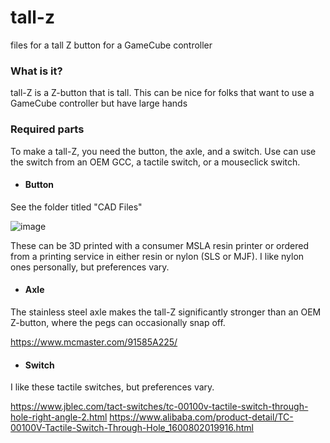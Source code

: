 # tall-z
files for a tall Z button for a GameCube controller

### What is it?

tall-Z is a Z-button that is tall.  This can be nice for folks that want to use a GameCube controller but have large hands

### Required parts

To make a tall-Z, you need the button, the axle, and a switch.  Use can use the switch from an OEM GCC, a tactile switch, or a mouseclick switch.

- #### Button

See the folder titled "CAD Files"

![image](https://github.com/rana-sylvatica/tall-z/assets/95242582/43892ee0-8e30-49eb-91a7-96f37eed90b8)

These can be 3D printed with a consumer MSLA resin printer or ordered from a printing service in either resin or nylon (SLS or MJF).  I like nylon ones personally, but preferences vary.

- #### Axle

The stainless steel axle makes the tall-Z significantly stronger than an OEM Z-button, where the pegs can occasionally snap off.

https://www.mcmaster.com/91585A225/

- #### Switch

I like these tactile switches, but preferences vary.

https://www.jblec.com/tact-switches/tc-00100v-tactile-switch-through-hole-right-angle-2.html
https://www.alibaba.com/product-detail/TC-00100V-Tactile-Switch-Through-Hole_1600802019916.html
